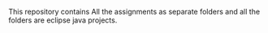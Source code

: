 This repository contains All the assignments as separate folders and all the folders are eclipse java projects.
